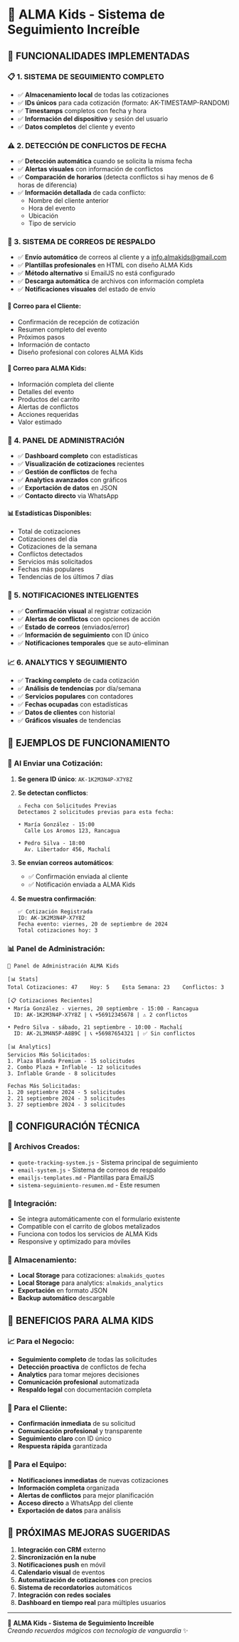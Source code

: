 # 🎪 ALMA Kids - Sistema de Seguimiento Increíble

## 🚀 FUNCIONALIDADES IMPLEMENTADAS

### 📋 1. SISTEMA DE SEGUIMIENTO COMPLETO
- ✅ **Almacenamiento local** de todas las cotizaciones
- ✅ **IDs únicos** para cada cotización (formato: AK-TIMESTAMP-RANDOM)
- ✅ **Timestamps** completos con fecha y hora
- ✅ **Información del dispositivo** y sesión del usuario
- ✅ **Datos completos** del cliente y evento

### ⚠️ 2. DETECCIÓN DE CONFLICTOS DE FECHA
- ✅ **Detección automática** cuando se solicita la misma fecha
- ✅ **Alertas visuales** con información de conflictos
- ✅ **Comparación de horarios** (detecta conflictos si hay menos de 6 horas de diferencia)
- ✅ **Información detallada** de cada conflicto:
  - Nombre del cliente anterior
  - Hora del evento
  - Ubicación
  - Tipo de servicio

### 📧 3. SISTEMA DE CORREOS DE RESPALDO
- ✅ **Envío automático** de correos al cliente y a info.almakids@gmail.com
- ✅ **Plantillas profesionales** en HTML con diseño ALMA Kids
- ✅ **Método alternativo** si EmailJS no está configurado
- ✅ **Descarga automática** de archivos con información completa
- ✅ **Notificaciones visuales** del estado de envío

#### 📨 Correo para el Cliente:
- Confirmación de recepción de cotización
- Resumen completo del evento
- Próximos pasos
- Información de contacto
- Diseño profesional con colores ALMA Kids

#### 📨 Correo para ALMA Kids:
- Información completa del cliente
- Detalles del evento
- Productos del carrito
- Alertas de conflictos
- Acciones requeridas
- Valor estimado

### 🎯 4. PANEL DE ADMINISTRACIÓN
- ✅ **Dashboard completo** con estadísticas
- ✅ **Visualización de cotizaciones** recientes
- ✅ **Gestión de conflictos** de fecha
- ✅ **Analytics avanzados** con gráficos
- ✅ **Exportación de datos** en JSON
- ✅ **Contacto directo** via WhatsApp

#### 📊 Estadísticas Disponibles:
- Total de cotizaciones
- Cotizaciones del día
- Cotizaciones de la semana
- Conflictos detectados
- Servicios más solicitados
- Fechas más populares
- Tendencias de los últimos 7 días

### 🔔 5. NOTIFICACIONES INTELIGENTES
- ✅ **Confirmación visual** al registrar cotización
- ✅ **Alertas de conflictos** con opciones de acción
- ✅ **Estado de correos** (enviados/error)
- ✅ **Información de seguimiento** con ID único
- ✅ **Notificaciones temporales** que se auto-eliminan

### 📈 6. ANALYTICS Y SEGUIMIENTO
- ✅ **Tracking completo** de cada cotización
- ✅ **Análisis de tendencias** por día/semana
- ✅ **Servicios populares** con contadores
- ✅ **Fechas ocupadas** con estadísticas
- ✅ **Datos de clientes** con historial
- ✅ **Gráficos visuales** de tendencias

## 🎨 EJEMPLOS DE FUNCIONAMIENTO

### 📝 Al Enviar una Cotización:

1. **Se genera ID único**: `AK-1K2M3N4P-X7Y8Z`
2. **Se detectan conflictos**: 
   ```
   ⚠️ Fecha con Solicitudes Previas
   Detectamos 2 solicitudes previas para esta fecha:
   
   • María González - 15:00
     Calle Los Aromos 123, Rancagua
   
   • Pedro Silva - 18:00  
     Av. Libertador 456, Machalí
   ```

3. **Se envían correos automáticos**:
   - ✅ Confirmación enviada al cliente
   - ✅ Notificación enviada a ALMA Kids

4. **Se muestra confirmación**:
   ```
   ✅ Cotización Registrada
   ID: AK-1K2M3N4P-X7Y8Z
   Fecha evento: viernes, 20 de septiembre de 2024
   Total cotizaciones hoy: 3
   ```

### 📊 Panel de Administración:

```
🎪 Panel de Administración ALMA Kids

[📊 Stats]
Total Cotizaciones: 47    Hoy: 5    Esta Semana: 23    Conflictos: 3

[📋 Cotizaciones Recientes]
• María González - viernes, 20 septiembre - 15:00 - Rancagua
  ID: AK-1K2M3N4P-X7Y8Z | 📞 +56912345678 | ⚠️ 2 conflictos

• Pedro Silva - sábado, 21 septiembre - 10:00 - Machalí  
  ID: AK-2L3M4N5P-A8B9C | 📞 +56987654321 | ✅ Sin conflictos

[📊 Analytics]
Servicios Más Solicitados:
1. Plaza Blanda Premium - 15 solicitudes
2. Combo Plaza + Inflable - 12 solicitudes
3. Inflable Grande - 8 solicitudes

Fechas Más Solicitadas:
1. 20 septiembre 2024 - 5 solicitudes  
2. 21 septiembre 2024 - 3 solicitudes
3. 27 septiembre 2024 - 3 solicitudes
```

## 🔧 CONFIGURACIÓN TÉCNICA

### 📁 Archivos Creados:
- `quote-tracking-system.js` - Sistema principal de seguimiento
- `email-system.js` - Sistema de correos de respaldo  
- `emailjs-templates.md` - Plantillas para EmailJS
- `sistema-seguimiento-resumen.md` - Este resumen

### 🔗 Integración:
- Se integra automáticamente con el formulario existente
- Compatible con el carrito de globos metalizados
- Funciona con todos los servicios de ALMA Kids
- Responsive y optimizado para móviles

### 💾 Almacenamiento:
- **Local Storage** para cotizaciones: `almakids_quotes`
- **Local Storage** para analytics: `almakids_analytics`
- **Exportación** en formato JSON
- **Backup automático** descargable

## 🚀 BENEFICIOS PARA ALMA KIDS

### 📈 Para el Negocio:
- **Seguimiento completo** de todas las solicitudes
- **Detección proactiva** de conflictos de fecha
- **Analytics** para tomar mejores decisiones
- **Comunicación profesional** automatizada
- **Respaldo legal** con documentación completa

### 👥 Para el Cliente:
- **Confirmación inmediata** de su solicitud
- **Comunicación profesional** y transparente
- **Seguimiento claro** con ID único
- **Respuesta rápida** garantizada

### 🎯 Para el Equipo:
- **Notificaciones inmediatas** de nuevas cotizaciones
- **Información completa** organizada
- **Alertas de conflictos** para mejor planificación
- **Acceso directo** a WhatsApp del cliente
- **Exportación de datos** para análisis

## 🔮 PRÓXIMAS MEJORAS SUGERIDAS

1. **Integración con CRM** externo
2. **Sincronización en la nube** 
3. **Notificaciones push** en móvil
4. **Calendario visual** de eventos
5. **Automatización de cotizaciones** con precios
6. **Sistema de recordatorios** automáticos
7. **Integración con redes sociales**
8. **Dashboard en tiempo real** para múltiples usuarios

---

🎪 **ALMA Kids - Sistema de Seguimiento Increíble**  
*Creando recuerdos mágicos con tecnología de vanguardia* ✨


